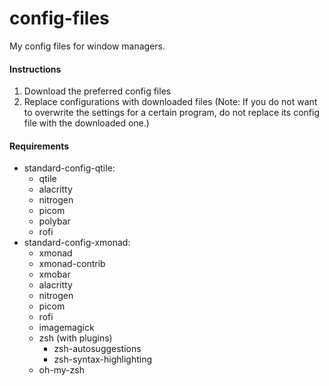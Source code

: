 # config-files
My config files for window managers.<br>
#### Instructions
1. Download the preferred config files
2. Replace configurations with downloaded files (Note: If you do not want to overwrite the settings for a certain program, do not replace its config file with the downloaded one.)
#### Requirements
- standard-config-qtile:
  - qtile
  - alacritty
  - nitrogen
  - picom
  - polybar
  - rofi
- standard-config-xmonad:
  - xmonad
  - xmonad-contrib
  - xmobar
  - alacritty
  - nitrogen
  - picom
  - rofi
  - imagemagick
  - zsh
    (with plugins)
    - zsh-autosuggestions
    - zsh-syntax-highlighting
  - oh-my-zsh
